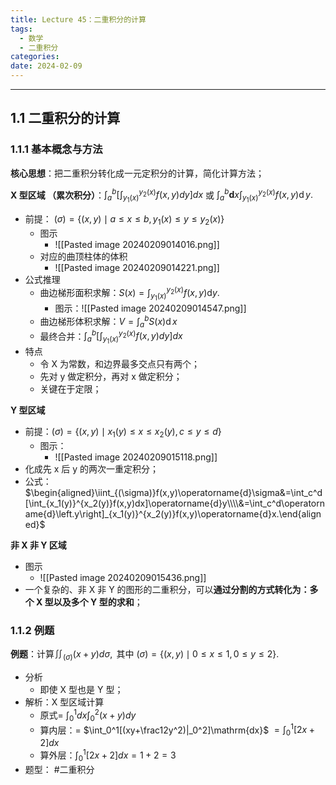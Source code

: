 ```yaml
---
title: Lecture 45：二重积分的计算
tags:
  - 数学
  - 二重积分
categories: 
date: 2024-02-09
---
```

---
## 1.1 二重积分的计算
### 1.1.1 基本概念与方法
**核心思想**：把二重积分转化成一元定积分的计算，简化计算方法；

**X 型区域 （累次积分）**：$\int_{a}^{b}[\int_{y_{1}(x)}^{y_{2}(x)}f(x,y)dy]dx$ 或 $\int_a^b\mathbf{d}x\int_{y_1(x)}^{y_2(x)}f(x,y)\operatorname{d}y.$
+ 前提： $(\sigma)=\{(x,y)\mid a\leq x\leq b,y_1(x)\leq y\leq y_2(x)\}$
	+ 图示
		+ ![[Pasted image 20240209014016.png]]
	+ 对应的曲顶柱体的体积
		+ ![[Pasted image 20240209014221.png]]
+ 公式推理
	+ 曲边梯形面积求解：$S(x)=\int_{y_1(x)}^{y_2(x)}f(x,y)\mathsf{d}y.$
		+ 图示：![[Pasted image 20240209014547.png]]
	+ 曲边梯形体积求解：$V=\int_a^bS(x)\operatorname{d}x$
	+ 最终合并：$\int_{a}^{b}[\int_{y_{1}(x)}^{y_{2}(x)}f(x,y)dy]dx$
+ 特点
	+ 令 X 为常数，和边界最多交点只有两个；
	+ 先对 y 做定积分，再对 x 做定积分；
	+ 关键在于定限；

**Y 型区域**
+ 前提：$(\sigma)=\{(x,y)\mid x_1(y)\leq x\leq x_2(y),c\leq y\leq d\}$
	+ 图示：
		+ ![[Pasted image 20240209015118.png]]
+ 化成先 x 后 y 的两次一重定积分；
+ 公式：$\begin{aligned}\iint_{(\sigma)}f(x,y)\operatorname{d}\sigma&=\int_c^d[\int_{x_1(y)}^{x_2(y)}f(x,y)dx]\operatorname{d}y\\\\&=\int_c^d\operatorname{d}\left.y\right]_{x_1(y)}^{x_2(y)}f(x,y)\operatorname{d}x.\end{aligned}$

**非 X 非 Y 区域**
+ 图示
	+ ![[Pasted image 20240209015436.png]]
+ 一个复杂的、非 X 非 Y 的图形的二重积分，可以**通过分割的方式转化为：多个 X 型以及多个 Y 型的求和**；

### 1.1.2 例题
**例题**：$\text{计算}\iint_{(\sigma)}(x+y)d\sigma,\text{ 其中 }(\sigma)=\{(x,y)\mid0\leq x\leq1,0\leq y\leq2\}.$
+ 分析
	+ 即使 X 型也是 Y 型；
+ 解析：X 型区域计算
	+ 原式= $\int_{0}^{1}dx\int_{0}^{2}(x+y)dy$
	+ 算内层：= $\int_0^1[(xy+\frac12y^2)|_0^2]\mathrm{dx}$ $=\int_{0}^{1}[2x+2]dx$
	+ 算外层：$\int_{0}^{1}\left[2x+2\right]dx=1+2=3$
+ 题型： #二重积分